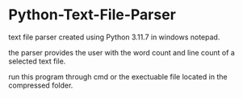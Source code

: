 # Python-Text-File-Parser

text file parser created using Python 3.11.7 in windows notepad.

the parser provides the user with the word count and line count of a selected text file.

run this program through cmd or the exectuable file located in the compressed folder.
